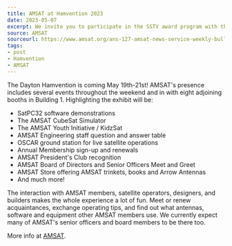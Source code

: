 ```yaml
---
title: AMSAT at Hamvention 2023
date: 2023-05-07
excerpt: We invite you to participate in the SSTV award program with the ORBICRAFT-ZORKIY satellite.
source: AMSAT
sourceurl: https://www.amsat.org/ans-127-amsat-news-service-weekly-bulletins-for-may-7/
tags:
- post
- Hamvention
- AMSAT
---
```

The Dayton Hamvention is coming May 19th-21st! AMSAT's presence includes several events throughout the weekend and in with eight adjoining booths in Building 1. Highlighting the exhibit will be:

- SatPC32 software demonstrations
- The AMSAT CubeSat Simulator
- The AMSAT Youth Initiative / KidzSat
- AMSAT Engineering staff question and answer table
- OSCAR ground station for live satellite operations
- Annual Membership sign-up and renewals
- AMSAT President's Club recognition
- AMSAT Board of Directors and Senior Officers Meet and Greet
- AMSAT Store offering AMSAT trinkets, books and Arrow Antennas
- And much more!

The interaction with AMSAT members, satellite operators, designers, and builders makes the whole experience a lot of fun. Meet or renew acquaintances, exchange operating tips, and find out what antennas, software and equipment other AMSAT members use. We currently expect many of AMSAT's senior officers and board members to be there too.

More info at [AMSAT](https://www.amsat.org/ans-127-amsat-news-service-weekly-bulletins-for-may-7/).